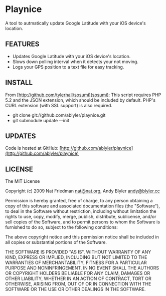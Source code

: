 Playnice
=========

A tool to autmatically update Google Latitude with your iOS device's location.

FEATURES
--------

 * Updates Google Latitude with your iOS device's location.
 * Slows down polling interval when it detects your not moving.
 * Logs your GPS position to a text file for easy tracking.

INSTALL
-------

From [http://github.com/tylerhall/sosumi](sosumi): This script requires PHP 5.2 and the JSON extension, which should be included by default. PHP's CURL extension (with SSL support) is also required.

 * git clone git://github.com/ablyler/playnice.git
 * git submodule update --init

UPDATES
-------

Code is hosted at GitHub: [http://github.com/ablyler/playnice](http://github.com/ablyler/playnice)

LICENSE
-------

The MIT License

Copyright (c) 2009 Nat Friedman <nat@nat.org>, Andy Blyler <andy@blyler.cc>

Permission is hereby granted, free of charge, to any person obtaining a copy
of this software and associated documentation files (the "Software"), to deal
in the Software without restriction, including without limitation the rights
to use, copy, modify, merge, publish, distribute, sublicense, and/or sell
copies of the Software, and to permit persons to whom the Software is
furnished to do so, subject to the following conditions:

The above copyright notice and this permission notice shall be included in
all copies or substantial portions of the Software.

THE SOFTWARE IS PROVIDED "AS IS", WITHOUT WARRANTY OF ANY KIND, EXPRESS OR
IMPLIED, INCLUDING BUT NOT LIMITED TO THE WARRANTIES OF MERCHANTABILITY,
FITNESS FOR A PARTICULAR PURPOSE AND NONINFRINGEMENT. IN NO EVENT SHALL THE
AUTHORS OR COPYRIGHT HOLDERS BE LIABLE FOR ANY CLAIM, DAMAGES OR OTHER
LIABILITY, WHETHER IN AN ACTION OF CONTRACT, TORT OR OTHERWISE, ARISING FROM,
OUT OF OR IN CONNECTION WITH THE SOFTWARE OR THE USE OR OTHER DEALINGS IN
THE SOFTWARE.